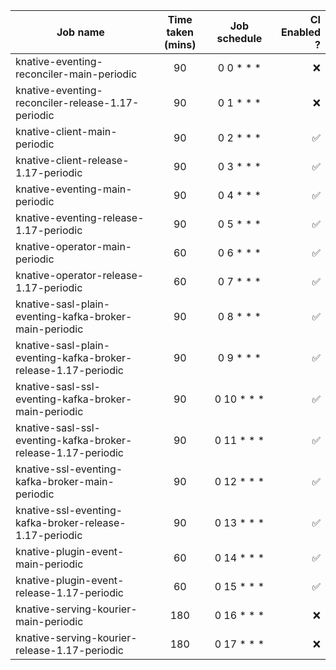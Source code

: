 

| Job name                                                        | Time taken (mins) | Job schedule     | CI Enabled ?   |
| --------------------------------------------------------------- |:-----------------:|:----------------:| -------------: | 
| knative-eventing-reconciler-main-periodic                       | 90                | 0 0 * * *	 | ❌             |
| knative-eventing-reconciler-release-1.17-periodic               | 90	              | 0 1 * * *	 | ❌             |
| knative-client-main-periodic                                    | 90	              | 0 2 * * *	 | ✅             |
| knative-client-release-1.17-periodic                            | 90	              | 0 3 * * *	 | ✅             |
| knative-eventing-main-periodic                                  | 90	              | 0 4 * * *	 | ✅             |
| knative-eventing-release-1.17-periodic                          | 90	              | 0 5 * * *	 | ✅ 	           |
| knative-operator-main-periodic                                  | 60	              | 0 6 * * *	 | ✅             |
| knative-operator-release-1.17-periodic                          | 60	              | 0 7 * * *	 | ✅             |
| knative-sasl-plain-eventing-kafka-broker-main-periodic          | 90	              | 0 8 * * *	 | ✅             |
| knative-sasl-plain-eventing-kafka-broker-release-1.17-periodic  | 90		      | 0 9 * * *	 | ✅             |
| knative-sasl-ssl-eventing-kafka-broker-main-periodic            | 90	              | 0 10 * * *	 | ✅             |
| knative-sasl-ssl-eventing-kafka-broker-release-1.17-periodic    | 90		      | 0 11 * * *	 | ✅             |
| knative-ssl-eventing-kafka-broker-main-periodic                 | 90		      | 0 12 * * *	 | ✅             |
| knative-ssl-eventing-kafka-broker-release-1.17-periodic         | 90	      	      | 0 13 * * *	 | ✅             |
| knative-plugin-event-main-periodic                              | 60		      | 0 14 * * *	 | ✅             |
| knative-plugin-event-release-1.17-periodic                      | 60		      | 0 15 * * *	 | ✅             |
| knative-serving-kourier-main-periodic                           | 180		      | 0 16 * * *	 | ❌             |
| knative-serving-kourier-release-1.17-periodic                   | 180		      | 0 17 * * *	 | ❌             |
